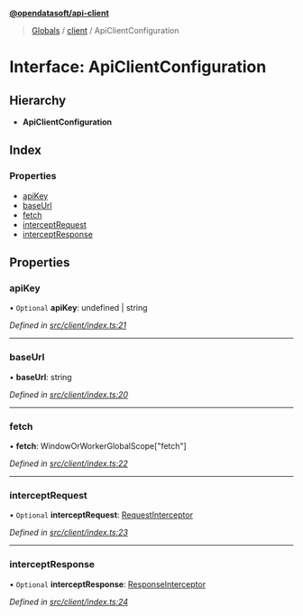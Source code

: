 **[@opendatasoft/api-client](../README.md)**

> [Globals](../globals.md) / [client](../modules/client.md) / ApiClientConfiguration

# Interface: ApiClientConfiguration

## Hierarchy

* **ApiClientConfiguration**

## Index

### Properties

* [apiKey](client.apiclientconfiguration.md#apikey)
* [baseUrl](client.apiclientconfiguration.md#baseurl)
* [fetch](client.apiclientconfiguration.md#fetch)
* [interceptRequest](client.apiclientconfiguration.md#interceptrequest)
* [interceptResponse](client.apiclientconfiguration.md#interceptresponse)

## Properties

### apiKey

• `Optional` **apiKey**: undefined \| string

*Defined in [src/client/index.ts:21](https://github.com/opendatasoft/ods-dataviz-sdk/blob/ab29865/packages/api-client/src/client/index.ts#L21)*

___

### baseUrl

•  **baseUrl**: string

*Defined in [src/client/index.ts:20](https://github.com/opendatasoft/ods-dataviz-sdk/blob/ab29865/packages/api-client/src/client/index.ts#L20)*

___

### fetch

•  **fetch**: WindowOrWorkerGlobalScope[\"fetch\"]

*Defined in [src/client/index.ts:22](https://github.com/opendatasoft/ods-dataviz-sdk/blob/ab29865/packages/api-client/src/client/index.ts#L22)*

___

### interceptRequest

• `Optional` **interceptRequest**: [RequestInterceptor](../modules/client.md#requestinterceptor)

*Defined in [src/client/index.ts:23](https://github.com/opendatasoft/ods-dataviz-sdk/blob/ab29865/packages/api-client/src/client/index.ts#L23)*

___

### interceptResponse

• `Optional` **interceptResponse**: [ResponseInterceptor](../modules/client.md#responseinterceptor)

*Defined in [src/client/index.ts:24](https://github.com/opendatasoft/ods-dataviz-sdk/blob/ab29865/packages/api-client/src/client/index.ts#L24)*

